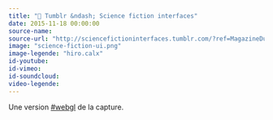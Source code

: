 ```yaml
---
title: "🚀 Tumblr &ndash; Science fiction interfaces"
date: 2015-11-18 00:00:00
source-name:
source-url: "http://sciencefictioninterfaces.tumblr.com/?ref=MagazineDuWebdesign"
image: "science-fiction-ui.png"
image-legende: "hiro.calx"
id-youtube:
id-vimeo:
id-soundcloud:
video-legende:
---
```


Une version [#webgl](http://hiro.calx.co.uk/) de la capture.
